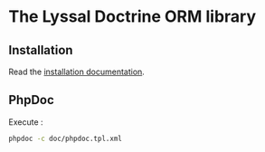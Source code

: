 # The Lyssal Doctrine ORM library


## Installation

Read the [installation documentation](doc/Installation.md).


## PhpDoc

Execute :

```sh
phpdoc -c doc/phpdoc.tpl.xml
```

